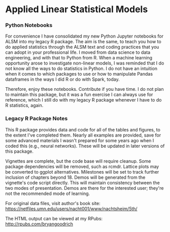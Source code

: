 # Applied Linear Statistical Models

### Python Notebooks

For convenience I have consolidated my new Python Jupyter notebooks for ALSM into my legacy R package. The aim is the same, to teach you how to do applied statistics through the ALSM text and coding practices that you can adopt in your professional life. I moved from data science to data engineering, and with that to Python from R. When a machine learning opportunity arose to investigate non-linear models, I was reminded that I do not know all the ways to do statistics in Python. I do not have an intuition when it comes to which packages to use or how to manipulate Pandas dataframes in the ways I did R or do with Spark, today. 

Therefore, enjoy these notebooks. Contribute if you have time. I do not plan to maintain this package, but it was a fun exercise I can always use for reference, which I still do with my legacy R package whenever I have to do R statistics, again. 


### Legacy R Package Notes

This R package provides data and code for all of the tables and figures, to the extent I've completed them. Nearly all examples are provided, save for some advanced materials I wasn't prepared for some years ago when I coded this (e.g., neural networks). These will be updated in later versions of this package.  


Vignettes are complete, but the code base will require cleanup. Some package dependencies will be removed, such as rcmdr. Lattice plots may be converted to ggplot alternatives. Milestones will be set to track further inclusion of chapters beyond 18. Demos will be generated from the vignette's code script directly. This will maintain consistency between the two modes of presentation. Demos are there for the interested user; they're not the recommended mode of learning. 

For original data files, visit author's book site: https://netfiles.umn.edu/users/nacht001/www/nachtsheim/5th/

The HTML output can be viewed at my RPubs: http://rpubs.com/bryangoodrich


